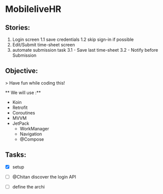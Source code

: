 <h1> MobileliveHR </h1>
<h2>Stories: </h2>

1) Login screen
    1.1 save credentials
    1.2 skip sign-in if possible
2) Edit/Submit time-sheet screen
3) automate submission task
    3.1 - Save last time-sheet
    3.2 - Notify before Submission

<h2>Objective: </h2>
 > Have fun while coding this!

** We will use :**

* Koin
* Retrofit
* Coroutines
* MVVM
* JetPack
    * WorkManager
    * Navigation
    * @Compose

<h2>Tasks: </h2>

- [x] setup 
- [ ] @Chitan discover the login API 
- [ ] define the archi


